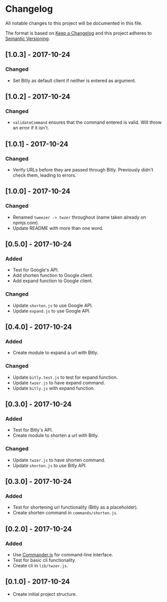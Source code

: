 # Changelog
All notable changes to this project will be documented in this file.

The format is based on [Keep a Changelog](http://keepachangelog.com/en/1.0.0/)
and this project adheres to [Semantic Versioning](http://semver.org/spec/v2.0.0.html).

## [1.0.3] - 2017-10-24
### Changed
- Set Bitly as default client if neither is entered as argument.

## [1.0.2] - 2017-10-24
### Changed
- `validateCommand` ensures that the command entered is valid. Will throw an error if it isn't.

## [1.0.1] - 2017-10-24
### Changed
- Verify URLs before they are passed through Bitly. Previously didn't check them, leading to errors.

## [1.0.0] - 2017-10-24
### Changed
- Renamed `tweezer -> twzer` throughout (name taken already on npmjs.com).
- Update README with more than one word.

## [0.5.0] - 2017-10-24
### Added
- Test for Google's API.
- Add shorten function to Google client.
- Add expand function to Google client.
### Changed
- Update `shorten.js` to use Google API.
- Update `expand.js` to use Google API.

## [0.4.0] - 2017-10-24
### Added
- Create module to expand a url with Bitly.
### Changed
- Update `bitly.test.js` to test for expand function.
- Update `twzer.js` to have expand command.
- Update `bitly.js` with expand function.

## [0.3.0] - 2017-10-24
### Added
- Test for Bitly's API.
- Create module to shorten a url with Bitly.
### Changed
- Update `twzer.js` to have shorten command.
- Update `shorten.js` to use Bitly API.

## [0.3.0] - 2017-10-24
### Added
- Test for shortening url functionality (Bitly as a placeholder).
- Create shorten command in `commands/shorten.js`.

## [0.2.0] - 2017-10-24
### Added
- Use [Commander.js](https://github.com/tj/commander.js/) for command-line interface.
- Test for basic cli functionality.
- Create cli in `lib/twzer.js`.

## [0.1.0] - 2017-10-24
- Create initial project structure.
